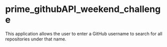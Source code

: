 # prime_githubAPI_weekend_challenge

This application allows the user to enter a GitHub username to search for all repositories under that name.

